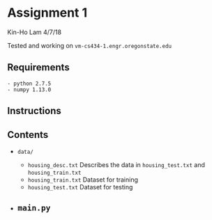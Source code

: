 # Assignment 1
Kin-Ho Lam
4/7/18

Tested and working on `vm-cs434-1.engr.oregonstate.edu`

## Requirements
    - python 2.7.5
    - numpy 1.13.0

## Instructions

## Contents
- `data/`
    - `housing_desc.txt`  Describes the data in `housing_test.txt` and `housing_train.txt`
    - `housing_train.txt` Dataset for training
    - `housing_test.txt`  Dataset for testing

- `main.py`
    - 
